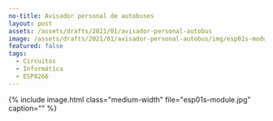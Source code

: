 ```yaml
---
no-title: Avisador personal de autobuses
layout: post
assets: /assets/drafts/2021/01/avisador-personal-autobus
image: /assets/drafts/2021/01/avisador-personal-autobus/img/esp01s-module.jpg
featured: false
tags:
  - Circuitos
  - Informática
  - ESP8266
---
```



{% include image.html class="medium-width" file="esp01s-module.jpg" caption="" %}







